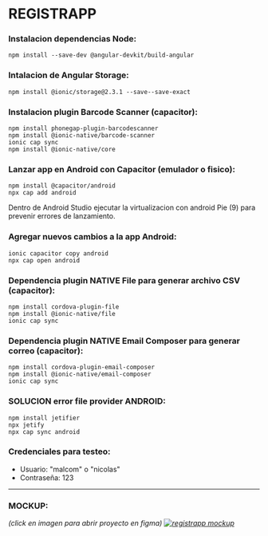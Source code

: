 # REGISTRAPP

### Instalacion dependencias Node:
```
npm install --save-dev @angular-devkit/build-angular
```

### Intalacion de Angular Storage:
```
npm install @ionic/storage@2.3.1 --save--save-exact
```

### Instalacion plugin Barcode Scanner (capacitor):
```
npm install phonegap-plugin-barcodescanner
npm install @ionic-native/barcode-scanner
ionic cap sync
npm install @ionic-native/core
```

### Lanzar app en Android con Capacitor (emulador o fisico):
```
npm install @capacitor/android
npx cap add android
```

Dentro de Android Studio ejecutar la virtualizacion con android Pie (9) para prevenir errores de lanzamiento. <br>

### Agregar nuevos cambios a la app Android:
```
ionic capacitor copy android
npx cap open android
```

### Dependencia plugin NATIVE File para generar archivo CSV (capacitor):
```
npm install cordova-plugin-file
npm install @ionic-native/file
ionic cap sync
```

### Dependencia plugin NATIVE Email Composer para generar correo (capacitor):
```
npm install cordova-plugin-email-composer
npm install @ionic-native/email-composer
ionic cap sync
```
### SOLUCION error file provider ANDROID:
```
npm install jetifier
npx jetify
npx cap sync android
```

### Credenciales para testeo:
- Usuario: "malcom" o "nicolas"
- Contraseña: 123
<hr>

### MOCKUP:
<i>(click en imagen para abrir proyecto en figma)<i>
<a href="https://www.figma.com/file/U40Vt2Vq6C8Xgg397WD34r/RegistrAPP-Grupo-08?node-id=0%3A1">![registrapp mockup](https://user-images.githubusercontent.com/54687324/133321996-93ce7989-757c-4ed3-88e2-95f1271e10d0.png)</a>
